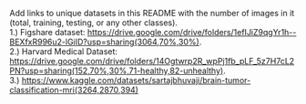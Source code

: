 Add links to unique datasets in this README with the number of images in it (total, training, testing, or any other classes).  
1.) Figshare dataset: https://drive.google.com/drive/folders/1efIJiZ9qgYr1h--BEXfxR996u2-lGiID?usp=sharing(3064,70%,30%).  
2.) Harvard Medical Dataset: https://drive.google.com/drive/folders/14Ogtwrp2R_wpPj1fb_pLF_5z7H7cL2PN?usp=sharing(152,70%,30%,71-healthy,82-unhealthy).  
3.) https://www.kaggle.com/datasets/sartajbhuvaji/brain-tumor-classification-mri(3264,2870,394)

